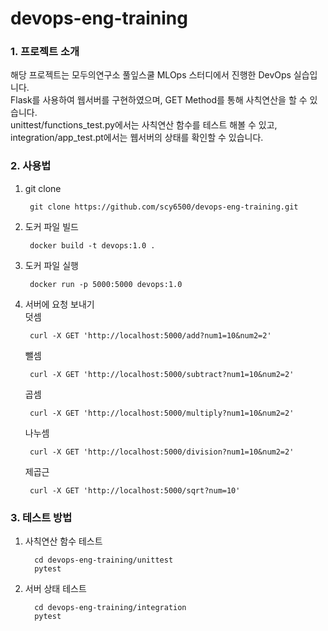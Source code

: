 # devops-eng-training
### 1. 프로젝트 소개
해당 프로젝트는 모두의연구소 풀잎스쿨 MLOps 스터디에서 진행한 DevOps 실습입니다.  
Flask를 사용하여 웹서버를 구현하였으며, GET Method를 통해 사칙연산을 할 수 있습니다.  
unittest/functions_test.py에서는 사칙연산 함수를 테스트 해볼 수 있고, integration/app_test.pt에서는 웹서버의 상태를 확인할 수 있습니다.

### 2. 사용법
1. git clone
   ```shell
    git clone https://github.com/scy6500/devops-eng-training.git
    ```
2. 도커 파일 빌드
   ```shell
    docker build -t devops:1.0 .
    ```
3. 도커 파일 실행
   ```shell
    docker run -p 5000:5000 devops:1.0 
    ```
4. 서버에 요청 보내기  
   덧셈
   ```shell
    curl -X GET 'http://localhost:5000/add?num1=10&num2=2'
    ```
   뺄셈
   ```shell
    curl -X GET 'http://localhost:5000/subtract?num1=10&num2=2'
    ```
   곱셈
   ```shell
    curl -X GET 'http://localhost:5000/multiply?num1=10&num2=2'
    ```
   나누셈
   ```shell
    curl -X GET 'http://localhost:5000/division?num1=10&num2=2'
    ```
   제곱근
   ```shell
    curl -X GET 'http://localhost:5000/sqrt?num=10'
    ```

### 3. 테스트 방법
1. 사칙연산 함수 테스트
   ```shell
     cd devops-eng-training/unittest
     pytest
   ```
2. 서버 상태 테스트
   ```shell
     cd devops-eng-training/integration
     pytest
   ```
